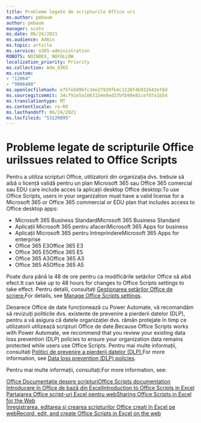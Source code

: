 ```yaml
---
title: Probleme legate de scripturile Office uri
ms.author: pebaum
author: pebaum
manager: scotv
ms.date: 06/24/2021
ms.audience: Admin
ms.topic: article
ms.service: o365-administration
ROBOTS: NOINDEX, NOFOLLOW
localization_priority: Priority
ms.collection: Adm_O365
ms.custom:
- "12064"
- "9006408"
ms.openlocfilehash: e75feb99bfc34e27929fb4c1120f4b932b42ef8d
ms.sourcegitcommit: 34cf91e5a1063154e9ad37bfb99e81cefd7a1b54
ms.translationtype: MT
ms.contentlocale: ro-RO
ms.lasthandoff: 06/24/2021
ms.locfileid: "53129895"
---
```

# <a name="issues-related-to-office-scripts"></a><span data-ttu-id="6ff19-102">Probleme legate de scripturile Office uri</span><span class="sxs-lookup"><span data-stu-id="6ff19-102">Issues related to Office Scripts</span></span>

<span data-ttu-id="6ff19-103">Pentru a utiliza scripturi Office, utilizatorii din organizația dvs. trebuie să aibă o licență validă pentru un plan Microsoft 365 sau Office 365 comercial sau EDU care include acces la aplicații desktop Office desktop:</span><span class="sxs-lookup"><span data-stu-id="6ff19-103">To use Office Scripts, users in your organization must have a valid license for a Microsoft 365 or Office 365 commercial or EDU plan that includes access to Office desktop apps:</span></span>

- <span data-ttu-id="6ff19-104">Microsoft 365 Business Standard</span><span class="sxs-lookup"><span data-stu-id="6ff19-104">Microsoft 365 Business Standard</span></span>
- <span data-ttu-id="6ff19-105">Aplicații Microsoft 365 pentru afaceri</span><span class="sxs-lookup"><span data-stu-id="6ff19-105">Microsoft 365 Apps for business</span></span>
- <span data-ttu-id="6ff19-106">Aplicații Microsoft 365 pentru întreprindere</span><span class="sxs-lookup"><span data-stu-id="6ff19-106">Microsoft 365 Apps for enterprise</span></span>
- <span data-ttu-id="6ff19-107">Office 365 E3</span><span class="sxs-lookup"><span data-stu-id="6ff19-107">Office 365 E3</span></span>
- <span data-ttu-id="6ff19-108">Office 365 E5</span><span class="sxs-lookup"><span data-stu-id="6ff19-108">Office 365 E5</span></span>
- <span data-ttu-id="6ff19-109">Office 365 A3</span><span class="sxs-lookup"><span data-stu-id="6ff19-109">Office 365 A3</span></span>
- <span data-ttu-id="6ff19-110">Office 365 A5</span><span class="sxs-lookup"><span data-stu-id="6ff19-110">Office 365 A5</span></span>

<span data-ttu-id="6ff19-111">Poate dura până la 48 de ore pentru ca modificările setărilor Office să aibă efect.</span><span class="sxs-lookup"><span data-stu-id="6ff19-111">It can take up to 48 hours for changes to Office Scripts settings to take effect.</span></span> <span data-ttu-id="6ff19-112">Pentru detalii, consultați [Gestionarea setărilor Office de scriere.](/microsoft-365/admin/manage/manage-office-scripts-settings)</span><span class="sxs-lookup"><span data-stu-id="6ff19-112">For details, see [Manage Office Scripts settings](/microsoft-365/admin/manage/manage-office-scripts-settings).</span></span>

<span data-ttu-id="6ff19-113">Deoarece Office de date funcționează cu Power Automate, vă recomandăm să revizuiți politicile dvs. existente de prevenire a pierderii datelor (DLP), pentru a vă asigura că datele organizației dvs. rămân protejate în timp ce utilizatorii utilizează scripturi Office de date.</span><span class="sxs-lookup"><span data-stu-id="6ff19-113">Because Office Scripts works with Power Automate, we recommend that you review your existing data loss prevention (DLP) policies to ensure your organization data remains protected while users use ‎Office Scripts‎.</span></span> <span data-ttu-id="6ff19-114">Pentru mai multe informații, consultați [Politici de prevenire a pierderii datelor (DLP).](/power-automate/prevent-data-loss)</span><span class="sxs-lookup"><span data-stu-id="6ff19-114">For more information, see [Data loss prevention (DLP) policies](/power-automate/prevent-data-loss).</span></span>

<span data-ttu-id="6ff19-115">Pentru mai multe informații, consultați:</span><span class="sxs-lookup"><span data-stu-id="6ff19-115">For more information, see:</span></span>

[<span data-ttu-id="6ff19-116">Office Documentație despre scripturi</span><span class="sxs-lookup"><span data-stu-id="6ff19-116">Office Scripts documentation</span></span>](/office/dev/scripts/)<br/>
[<span data-ttu-id="6ff19-117">Introducere în Office de bază din Excel</span><span class="sxs-lookup"><span data-stu-id="6ff19-117">Introduction to Office Scripts in Excel</span></span>](https://support.microsoft.com/office/introduction-to-office-scripts-in-excel-9fbe283d-adb8-4f13-a75b-a81c6baf163a)<br/>
[<span data-ttu-id="6ff19-118">Partajarea Office script-uri Excel pentru web</span><span class="sxs-lookup"><span data-stu-id="6ff19-118">Sharing Office Scripts in Excel for the Web</span></span>](https://support.microsoft.com/office/sharing-office-scripts-in-excel-for-the-web-226eddbc-3a44-4540-acfe-fccda3d1122b)<br/>
[<span data-ttu-id="6ff19-119">Înregistrarea, editarea și crearea scripturilor Office creați în Excel pe web</span><span class="sxs-lookup"><span data-stu-id="6ff19-119">Record, edit, and create Office Scripts in Excel on the web</span></span>](/office/dev/scripts/tutorials/excel-tutorial)